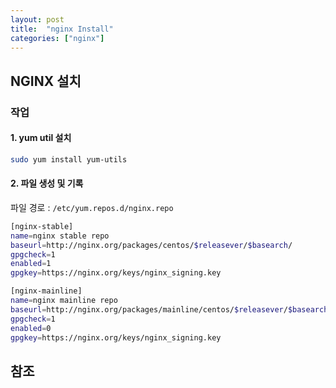 ```yaml
---
layout: post
title:  "nginx Install"
categories: ["nginx"]
---
```

## NGINX 설치  
### 작업
#### 1. yum util 설치
````bash
sudo yum install yum-utils
````
#### 2. 파일 생성 및 기록
파일 경로 : `/etc/yum.repos.d/nginx.repo`

````bash
[nginx-stable]
name=nginx stable repo
baseurl=http://nginx.org/packages/centos/$releasever/$basearch/
gpgcheck=1
enabled=1
gpgkey=https://nginx.org/keys/nginx_signing.key

[nginx-mainline]
name=nginx mainline repo
baseurl=http://nginx.org/packages/mainline/centos/$releasever/$basearch/
gpgcheck=1
enabled=0
gpgkey=https://nginx.org/keys/nginx_signing.key
````


## 참조
[nginx 공식 홈페이지]: http://nginx.org/en/linux_packages.html
